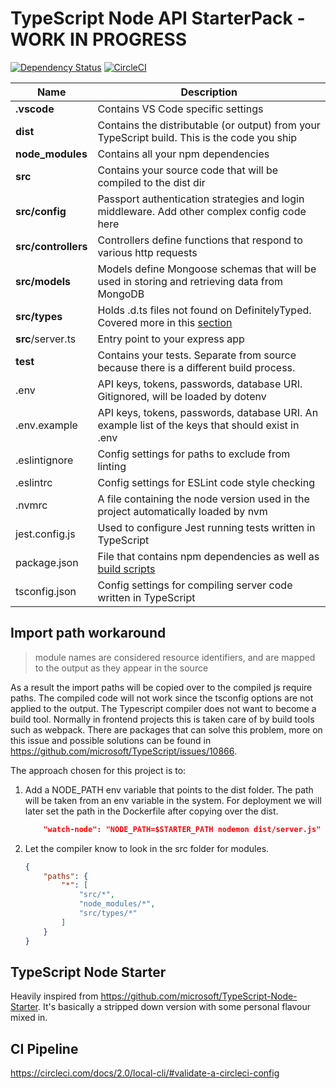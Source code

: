 # TypeScript Node API StarterPack - WORK IN PROGRESS

[![Dependency Status](https://david-dm.org/feredean/node-api-starter.svg)](https://david-dm.org/feredean/node-api-starter) [![CircleCI](https://circleci.com/gh/feredean/node-api-starter.svg?style=svg)](https://circleci.com/gh/feredean/node-api-starter)

| Name | Description |
| ------------------------ | --------------------------------------------------------------------------------------------- |
| **.vscode**              | Contains VS Code specific settings                                                            |
| **dist**                 | Contains the distributable (or output) from your TypeScript build. This is the code you ship  |
| **node_modules**         | Contains all your npm dependencies                                                            |
| **src**                  | Contains your source code that will be compiled to the dist dir                               |
| **src/config**           | Passport authentication strategies and login middleware. Add other complex config code here   |
| **src/controllers**      | Controllers define functions that respond to various http requests                            |
| **src/models**           | Models define Mongoose schemas that will be used in storing and retrieving data from MongoDB  |
| **src/types**            | Holds .d.ts files not found on DefinitelyTyped. Covered more in this [section](#type-definition-dts-files)          |
| **src**/server.ts        | Entry point to your express app                                                               |
| **test**                 | Contains your tests. Separate from source because there is a different build process.         |
| .env                     | API keys, tokens, passwords, database URI. Gitignored, will be loaded by dotenv               |
| .env.example             | API keys, tokens, passwords, database URI. An example list of the keys that should exist in .env |
| .eslintignore            | Config settings for paths to exclude from linting                                             |
| .eslintrc                | Config settings for ESLint code style checking                                                |
| .nvmrc                   | A file containing the node version used in the project automatically loaded by nvm            |
| jest.config.js           | Used to configure Jest running tests written in TypeScript                                    |
| package.json             | File that contains npm dependencies as well as [build scripts](#what-if-a-library-isnt-on-definitelytyped)                        |
| tsconfig.json            | Config settings for compiling server code written in TypeScript                               |

## Import path workaround

> module names are considered resource identifiers, and are mapped to the output as they appear in the source

As a result the import paths will be copied over to the compiled js require paths. The compiled code will not work since the tsconfig options are not applied to the output. The Typescript compiler does not want to become a build tool. Normally in frontend projects this is taken care of by build tools such as webpack. There are packages that can solve this problem, more on this issue and possible solutions can be found in <https://github.com/microsoft/TypeScript/issues/10866>.

The approach chosen for this project is to:

1. Add a NODE_PATH env variable that points to the dist folder. The path will be taken from an env variable in the system. For deployment we will later set the path in the Dockerfile after copying over the dist.

    ```json
        "watch-node": "NODE_PATH=$STARTER_PATH nodemon dist/server.js"
    ```

2. Let the compiler know to look in the src folder for modules.

    ```json
    {
        "paths": {
            "*": [
                "src/*",
                "node_modules/*",
                "src/types/*"
            ]
        }
    }
    ```

## TypeScript Node Starter

Heavily inspired from <https://github.com/microsoft/TypeScript-Node-Starter>. It's basically a stripped down version with some personal flavour mixed in.

## CI Pipeline
<!-- kubectl create secret generic node-starter --from-env-file=.env.prod -->
<https://circleci.com/docs/2.0/local-cli/#validate-a-circleci-config>
<!-- circleci local execute -->